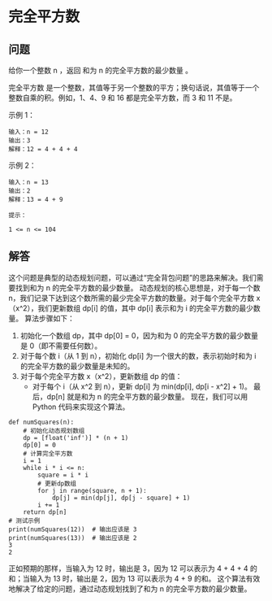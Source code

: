 # 完全平方数
## 问题
给你一个整数 n ，返回 和为 n 的完全平方数的最少数量 。

完全平方数 是一个整数，其值等于另一个整数的平方；换句话说，其值等于一个整数自乘的积。例如，1、4、9 和 16 都是完全平方数，而 3 和 11 不是。



示例 1：
```
输入：n = 12
输出：3
解释：12 = 4 + 4 + 4
```
示例 2：
```
输入：n = 13
输出：2
解释：13 = 4 + 9

提示：

1 <= n <= 104
```
## 解答
这个问题是典型的动态规划问题，可以通过“完全背包问题”的思路来解决。我们需要找到和为 n 的完全平方数的最少数量。
动态规划的核心思想是，对于每一个数 n，我们记录下达到这个数所需的最少完全平方数的数量。对于每个完全平方数 x（x^2），我们更新数组 dp[i] 的值，其中 dp[i] 表示和为 i 的完全平方数的最少数量。
算法步骤如下：
1. 初始化一个数组 dp，其中 dp[0] = 0，因为和为 0 的完全平方数的最少数量是 0（即不需要任何数）。
2. 对于每个数 i（从 1 到 n），初始化 dp[i] 为一个很大的数，表示初始时和为 i 的完全平方数的最少数量是未知的。
3. 对于每个完全平方数 x（x^2），更新数组 dp 的值：
   - 对于每个 i（从 x^2 到 n），更新 dp[i] 为 min(dp[i], dp[i - x^2] + 1)。
最后，dp[n] 就是和为 n 的完全平方数的最少数量。
现在，我们可以用 Python 代码来实现这个算法。
```
def numSquares(n):
    # 初始化动态规划数组
    dp = [float('inf')] * (n + 1)
    dp[0] = 0
    # 计算完全平方数
    i = 1
    while i * i <= n:
        square = i * i
        # 更新dp数组
        for j in range(square, n + 1):
            dp[j] = min(dp[j], dp[j - square] + 1)
        i += 1
    return dp[n]
# 测试示例
print(numSquares(12))  # 输出应该是 3
print(numSquares(13))  # 输出应该是 2
3
2
```
正如预期的那样，当输入为 12 时，输出是 3，因为 12 可以表示为 4 + 4 + 4 的和；当输入为 13 时，输出是 2，因为 13 可以表示为 4 + 9 的和。
这个算法有效地解决了给定的问题，通过动态规划找到了和为 n 的完全平方数的最少数量。

